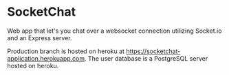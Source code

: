 # SocketChat
Web app that let's you chat over a websocket connection utilizing Socket.io and an Express server.

Production branch is hosted on heroku at https://socketchat-application.herokuapp.com.
The user database is a PostgreSQL server hosted on heroku.